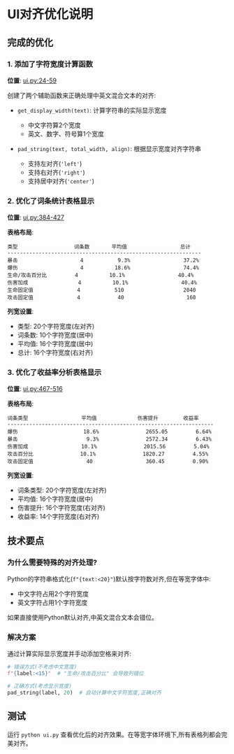 # UI对齐优化说明

## 完成的优化

### 1. 添加了字符宽度计算函数

**位置**: [ui.py:24-59](ui.py#L24-L59)

创建了两个辅助函数来正确处理中英文混合文本的对齐:

- `get_display_width(text)`: 计算字符串的实际显示宽度
  - 中文字符算2个宽度
  - 英文、数字、符号算1个宽度

- `pad_string(text, total_width, align)`: 根据显示宽度对齐字符串
  - 支持左对齐(`'left'`)
  - 支持右对齐(`'right'`)
  - 支持居中对齐(`'center'`)

### 2. 优化了词条统计表格显示

**位置**: [ui.py:384-427](ui.py#L384-L427)

**表格布局**:
```
类型                  词条数       平均值                 总计
--------------------------------------------------------------
暴击                    4           9.3%                 37.2%
爆伤                    4          18.6%                 74.4%
生命/攻击百分比         4          10.1%                 40.4%
伤害加成                4          10.1%                 40.4%
生命固定值              4           510                   2040
攻击固定值              4            40                    160
```

**列宽设置**:
- 类型: 20个字符宽度(左对齐)
- 词条数: 10个字符宽度(居中)
- 平均值: 16个字符宽度(居中)
- 总计: 16个字符宽度(右对齐)

### 3. 优化了收益率分析表格显示

**位置**: [ui.py:467-516](ui.py#L467-L516)

**表格布局**:
```
词条类型                 平均值             伤害提升        收益率
------------------------------------------------------------------
爆伤                     18.6%               2655.05         6.64%
暴击                      9.3%               2572.34         6.43%
伤害加成                 10.1%               2015.56         5.04%
攻击百分比               10.1%               1820.27         4.55%
攻击固定值                 40                 360.45         0.90%
```

**列宽设置**:
- 词条类型: 20个字符宽度(左对齐)
- 平均值: 16个字符宽度(居中)
- 伤害提升: 16个字符宽度(右对齐)
- 收益率: 14个字符宽度(右对齐)

## 技术要点

### 为什么需要特殊的对齐处理?

Python的字符串格式化(`f"{text:<20}"`)默认按字符数对齐,但在等宽字体中:
- 中文字符占用2个字符宽度
- 英文字符占用1个字符宽度

如果直接使用Python默认对齐,中英文混合文本会错位。

### 解决方案

通过计算实际显示宽度并手动添加空格来对齐:

```python
# 错误方式(不考虑中文宽度)
f"{label:<15}"  # "生命/攻击百分比" 会导致列错位

# 正确方式(考虑显示宽度)
pad_string(label, 20)  # 自动计算中文字符宽度,正确对齐
```

## 测试

运行 `python ui.py` 查看优化后的对齐效果。在等宽字体环境下,所有表格列都会完美对齐。
